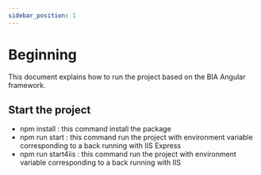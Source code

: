 ```yaml
---
sidebar_position: 1
---
```


# Beginning
This document explains how to run the project based on the BIA Angular framework.   

## Start the project
* npm install : this command install the package
* npm run start : this command run the project with environment variable corresponding to a back running with IIS Express
* npm run start4iis : this command run the project with environment variable corresponding to a back running with IIS
